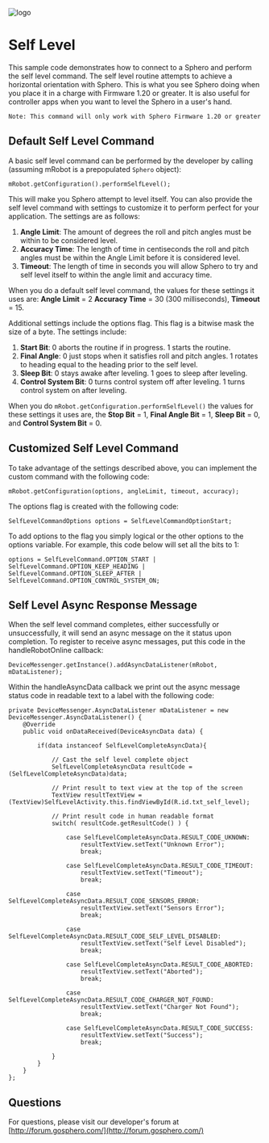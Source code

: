 ![logo](http://update.orbotix.com/developer/sphero-small.png)



# Self Level

This sample code demonstrates how to connect to a Sphero and perform the self level command.  The self level routine attempts to achieve a horizontal orientation with Sphero.  This is what you see Sphero doing when you place it in a charge with Firmware 1.20 or greater.  It is also useful for controller apps when you want to level the Sphero in a user's hand.

	Note: This command will only work with Sphero Firmware 1.20 or greater

## Default Self Level Command

A basic self level command can be performed by the developer by calling (assuming mRobot is a prepopulated `Sphero` object):

	mRobot.getConfiguration().performSelfLevel();
	
This will make you Sphero attempt to level itself.  You can also provide the self level command with settings to customize it to perform perfect for your application.  The settings are as follows:

1. **Angle Limit**: The amount of degrees the roll and pitch angles must be within to be considered level.
2. **Accuracy Time**: The length of time in centiseconds the roll and pitch angles must be within the Angle Limit before it is considered level. 
3. **Timeout**: The length of time in seconds you will allow Sphero to try and self level itself to within the angle limit and accuracy time.

When you do a default self level command, the values for these settings it uses are: **Angle Limit** = 2 **Accuracy Time** = 30 (300 milliseconds), **Timeout** = 15.

Additional settings include the options flag.  This flag is a bitwise mask the size of a byte.  The settings include:

1. **Start Bit**: 0 aborts the routine if in progress. 1 starts the routine.
2. **Final Angle**: 0 just stops when it satisfies roll and pitch angles. 1 rotates to heading equal to the heading prior to the self level.
3. **Sleep Bit**: 0 stays awake after leveling. 1 goes to sleep after leveling.
4. **Control System Bit**: 0 turns control system off after leveling. 1 turns control system on after leveling.

When you do `mRobot.getConfiguration.performSelfLevel()` the values for these settings it uses are, the **Stop Bit** = 1, **Final Angle Bit** = 1, **Sleep Bit** = 0, and **Control System Bit** = 0.

## Customized Self Level Command

To take advantage of the settings described above, you can implement the custom command with the following code:

	mRobot.getConfiguration(options, angleLimit, timeout, accuracy);
	
The options flag is created with the following code:

	SelfLevelCommandOptions options = SelfLevelCommandOptionStart;
	
To add options to the flag you simply logical or the other options to the options variable.  For example, this code below will set all the bits to 1:

	options = SelfLevelCommand.OPTION_START | SelfLevelCommand.OPTION_KEEP_HEADING |			  SelfLevelCommand.OPTION_SLEEP_AFTER | SelfLevelCommand.OPTION_CONTROL_SYSTEM_ON;
	
## Self Level Async Response Message

When the self level command completes, either successfully or unsuccessfully, it will send an async message on the it status upon completion.  To register to receive async messages, put this code in the handleRobotOnline callback:

	DeviceMessenger.getInstance().addAsyncDataListener(mRobot, mDataListener);
   
Within the handleAsyncData callback we print out the async message status code in readable text to a label with the following code:

    private DeviceMessenger.AsyncDataListener mDataListener = new DeviceMessenger.AsyncDataListener() {
        @Override
        public void onDataReceived(DeviceAsyncData data) {

            if(data instanceof SelfLevelCompleteAsyncData){

                // Cast the self level complete object
                SelfLevelCompleteAsyncData resultCode = (SelfLevelCompleteAsyncData)data;

                // Print result to text view at the top of the screen
                TextView resultTextView = (TextView)SelfLevelActivity.this.findViewById(R.id.txt_self_level);

                // Print result code in human readable format
                switch( resultCode.getResultCode() ) {

                    case SelfLevelCompleteAsyncData.RESULT_CODE_UKNOWN:
                        resultTextView.setText("Unknown Error");
                        break;

                    case SelfLevelCompleteAsyncData.RESULT_CODE_TIMEOUT:
                        resultTextView.setText("Timeout");
                        break;

                    case SelfLevelCompleteAsyncData.RESULT_CODE_SENSORS_ERROR:
                        resultTextView.setText("Sensors Error");
                        break;

                    case SelfLevelCompleteAsyncData.RESULT_CODE_SELF_LEVEL_DISABLED:
                        resultTextView.setText("Self Level Disabled");
                        break;

                    case SelfLevelCompleteAsyncData.RESULT_CODE_ABORTED:
                        resultTextView.setText("Aborted");
                        break;
                        
                    case SelfLevelCompleteAsyncData.RESULT_CODE_CHARGER_NOT_FOUND:
                    	resultTextView.setText("Charger Not Found");
                        break;
                        
                    case SelfLevelCompleteAsyncData.RESULT_CODE_SUCCESS:
                        resultTextView.setText("Success");
                        break;

                }
            }
        }
    };

## Questions

For questions, please visit our developer's forum at [http://forum.gosphero.com/](http://forum.gosphero.com/)

	 




